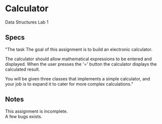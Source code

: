 # Calculator
Data Structures Lab 1 

## Specs

"The task The goal of this assignment is to build an electronic calculator. </br>

The calculator should allow mathematical expressions to be entered and displayed. When the user presses the '=' button the calculator displays the calculated result. </br>

You will be given three classes that implements a simple calculator, and your job is to expand it to cater for more complex calculations."

## Notes
This assignment is incomplete. </br>
A few bugs exists.
